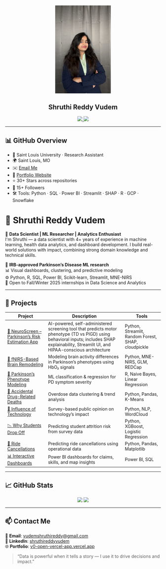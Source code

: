 <p align="center">
  <img src="profile.jpg" width="180" />
</p>

<h2 align="center">Shruthi Reddy Vudem</h2>

<p align="center">
  <a href="https://v0-open-vercel-app.vercel.app/" target="_blank">
    <img src="https://img.shields.io/badge/🌐-My%20Portfolio-blue?style=for-the-badge" />
  </a>
  <a href="https://www.linkedin.com/in/shruthireddyvudem/" target="_blank">
    <img src="https://img.shields.io/badge/🔗-LinkedIn-blueviolet?style=for-the-badge" />
  </a>
</p>

---
## 📊 GitHub Overview

- 🏢 Saint Louis University · Research Assistant  
- 🌍 Saint Louis, MO  
- ✉️ [Email Me](mailto:vudemshruthireddy@gmail.com)  
- 🔗 [Portfolio Website](https://v0-open-vercel-app.vercel.app)  
- ⭐ 30+ Stars across repositories  
- 👥 15+ Followers  
- 🛠️ Tools: Python · SQL · Power BI · Streamlit · SHAP · R · GCP · Snowflake  

# 💼 Shruthi Reddy Vudem

💼 **Data Scientist | ML Researcher | Analytics Enthusiast**  
I'm Shruthi — a data scientist with 4+ years of experience in machine learning, health data analytics, and dashboard development. I build real-world solutions with impact, combining strong domain knowledge and technical skills.

🔬 **IRB-approved Parkinson’s Disease ML research**  
📊 Visual dashboards, clustering, and predictive modeling  
⚙️ Python, R, SQL, Power BI, Scikit-learn, Streamlit, MNE-NIRS  
🔎 Open to Fall/Winter 2025 internships in Data Science and Analytics

---

## 🚀 Projects

| Project | Description | Tools |
|--------|-------------|--------|
| [🧠 NeuroScreen – Parkinson’s Risk Estimation App](https://github.com/Shruthi973/NeuroScreen-App) | AI-powered, self-administered screening tool that predicts motor phenotype (TD vs PIGD) using behavioral inputs; includes SHAP explainability, Streamlit UI, and HIPAA-conscious architecture | Python, Streamlit, Random Forest, SHAP, cloudpickle |
| [🧠 fNIRS-Based Brain Remodeling](https://github.com/Shruthi973/fnirs-Brain-Modelling) | Modeling brain activity differences in Parkinson’s phenotypes using HbO₂ signals | Python, MNE-NIRS, GLM, REDCap |
| [🧪 Parkinson’s Phenotype Modeling](https://github.com/Shruthi973/Parkinsons-Phenotype-Modeling) | ML classification & regression for PD symptom severity | R, Naive Bayes, Linear Regression |
| [💊 Accidental Drug-Related Deaths](https://github.com/Shruthi973/ACCIDENTAL_DRUG_RELATEDDEALTHS) | Overdose data clustering & trend analysis | Python, Pandas, K-Means |
| [💬 Influence of Technology](https://github.com/Shruthi973/Influence-of-Technology-on-Behavior) | Survey-based public opinion on technology’s impact | Python, NLP, WordCloud |
| [📉 Why Students Drop Off](https://github.com/Shruthi973/Drop-Off-Prediction) | Predicting student attrition risk from survey data | Python, XGBoost, Logistic Regression |
| [🚕 Ride Cancellations](https://github.com/Shruthi973/Ride-Cancellation-Model) | Predicting ride cancellations using operational data | Python, Pandas, Matplotlib |
| [📊 Interactive Dashboards](https://github.com/Shruthi973/Excelerate-Dashboard) | Power BI dashboards for claims, skills, and map insights | Power BI, SQL |

---

## 📈 GitHub Stats

<p align="center">
  <img src="https://github-readme-stats.vercel.app/api?username=Shruthi973&show_icons=true&theme=default&hide_border=true" width="420"/>
  <img src="https://github-readme-stats.vercel.app/api/top-langs/?username=Shruthi973&layout=compact&theme=default&hide_border=true" width="340"/>
</p>

---

## 📫 Contact Me

📧 **Email**: vudemshruthireddy@gmail.com  
🔗 **LinkedIn**: [shruthireddyvudem](https://www.linkedin.com/in/shruthireddyvudem/)  
🌐 **Portfolio**: [v0-open-vercel-app.vercel.app](https://v0-open-vercel-app.vercel.app/)

> “Data is powerful when it tells a story — I use it to drive decisions and impact.”
